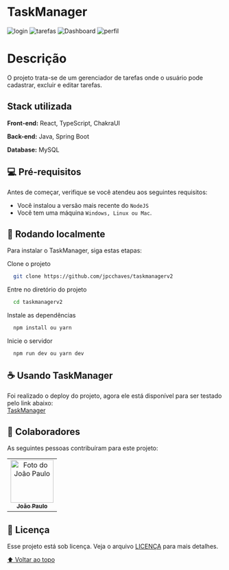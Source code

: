 # TaskManager

<img src="https://i.ibb.co/yPtTJtb/login.png" alt="login" border="0">
<img src="https://i.ibb.co/xSFN8qq/tarefas.png" alt="tarefas" border="0">
<img src="https://i.ibb.co/Xpk5nJq/Dashboard.png" alt="Dashboard" border="0">
<img src="https://i.ibb.co/Z8fD58k/perfil.png" alt="perfil" border="0">

# Descrição

O projeto trata-se de um gerenciador de tarefas onde o usuário pode cadastrar, excluir e editar tarefas.

## Stack utilizada

**Front-end:** React, TypeScript, ChakraUI

**Back-end:** Java, Spring Boot

**Database:** MySQL



## 💻 Pré-requisitos

Antes de começar, verifique se você atendeu aos seguintes requisitos:
* Você instalou a versão mais recente do `NodeJS`
* Você tem uma máquina `Windows, Linux ou Mac`.

## 🚀 Rodando localmente

Para instalar o TaskManager, siga estas etapas:

Clone o projeto

```bash
  git clone https://github.com/jpcchaves/taskmanagerv2
```

Entre no diretório do projeto

```bash
  cd taskmanagerv2
```

Instale as dependências

```bash
  npm install ou yarn
```

Inicie o servidor

```bash
  npm run dev ou yarn dev
```

## ☕ Usando TaskManager

Foi realizado o deploy do projeto, agora ele está disponível para ser testado pelo link abaixo:</br>
[TaskManager](https://taskmanagerv2.netlify.app/)

## 🤝 Colaboradores

As seguintes pessoas contribuíram para este projeto:

<table>
  <tr>
    <td align="center">
      <a href="https://github.com/jpcchaves">
        <img src="https://avatars.githubusercontent.com/u/95300143?s=400&v=4" width="100px;" alt="Foto do João Paulo"/><br>
        <sub>
          <b>João Paulo</b>
        </sub>
      </a>
    </td>
</table>


## 📝 Licença

Esse projeto está sob licença. Veja o arquivo [LICENÇA](https://github.com/jpcchaves/taskmanager/blob/master/LICENSE) para mais detalhes.

[⬆ Voltar ao topo](#TaskManager)<br>
